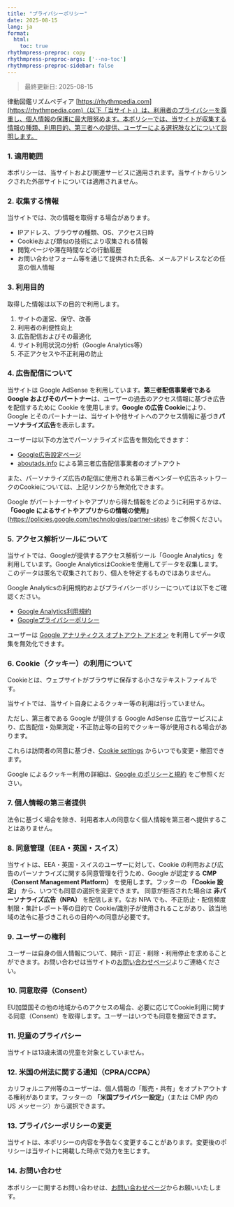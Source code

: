 ```yaml
---
title: "プライバシーポリシー"
date: 2025-08-15
lang: ja
format:
  html:
    toc: true
rhythmpress-preproc: copy
rhythmpress-preproc-args: ['--no-toc']
rhythmpress-preproc-sidebar: false
---
```


> 最終更新日: 2025-08-15

律動図鑑リズムペディア [https://rhythmpedia.com](https://rhythmpedia.com)（以下「当サイト」）は、利用者のプライバシーを尊重し、個人情報の保護に最大限努めます。本ポリシーでは、当サイトが収集する情報の種類、利用目的、第三者への提供、ユーザーによる選択肢などについて説明します。

### 1. 適用範囲

本ポリシーは、当サイトおよび関連サービスに適用されます。当サイトからリンクされた外部サイトについては適用されません。

### 2. 収集する情報

当サイトでは、次の情報を取得する場合があります。

* IPアドレス、ブラウザの種類、OS、アクセス日時
* Cookieおよび類似の技術により収集される情報
* 閲覧ページや滞在時間などの行動履歴
* お問い合わせフォーム等を通じて提供された氏名、メールアドレスなどの任意の個人情報

### 3. 利用目的

取得した情報は以下の目的で利用します。

1. サイトの運営、保守、改善
2. 利用者の利便性向上
3. 広告配信およびその最適化
4. サイト利用状況の分析（Google Analytics等）
5. 不正アクセスや不正利用の防止

### 4. 広告配信について

当サイトは Google AdSense を利用しています。**第三者配信事業者である Google およびそのパートナー**は、ユーザーの過去のアクセス情報に基づき広告を配信するために Cookie を使用します。**Google の広告 Cookie**により、Google とそのパートナーは、当サイトや他サイトへのアクセス情報に基づき**パーソナライズ広告**を表示します。

ユーザーは以下の方法でパーソナライズド広告を無効化できます：

* [Google広告設定ページ](https://adssettings.google.com/)
* [aboutads.info](https://optout.aboutads.info/) による第三者広告配信事業者のオプトアウト

また、パーソナライズ広告の配信に使用される第三者ベンダーや広告ネットワークのCookieについては、上記リンクから無効化できます。

Google がパートナーサイトやアプリから得た情報をどのように利用するかは、**「Google によるサイトやアプリからの情報の使用」**(https://policies.google.com/technologies/partner-sites) をご参照ください。

### 5. アクセス解析ツールについて

当サイトでは、Googleが提供するアクセス解析ツール「Google Analytics」を利用しています。Google AnalyticsはCookieを使用してデータを収集します。このデータは匿名で収集されており、個人を特定するものではありません。

Google Analyticsの利用規約およびプライバシーポリシーについては以下をご確認ください。

* [Google Analytics利用規約](https://marketingplatform.google.com/about/analytics/terms/jp/)
* [Googleプライバシーポリシー](https://policies.google.com/privacy?hl=ja)

ユーザーは [Google アナリティクス オプトアウト アドオン](https://tools.google.com/dlpage/gaoptout?hl=ja) を利用してデータ収集を無効化できます。

### 6. Cookie（クッキー）の利用について

Cookieとは、ウェブサイトがブラウザに保存する小さなテキストファイルです。

当サイトでは、当サイト自身によるクッキー等の利用は行っていません。  

ただし、第三者である Google が提供する Google AdSense 広告サービスにより、広告配信・効果測定・不正防止等の目的でクッキー等が使用される場合があります。  

これらは訪問者の同意に基づき、[Cookie settings](javascript:Cookiebot.renew()) からいつでも変更・撤回できます。  

Google によるクッキー利用の詳細は、[Google のポリシーと規約](https://policies.google.com/technologies/ads) をご参照ください。

<!--
当サイトでは次の目的でCookieを使用します。

* サイトの利便性向上
* アクセス解析
* 広告配信とその最適化

ユーザーはブラウザの設定でCookieを無効にできますが、その場合、一部の機能が正常に動作しない場合があります。
-->


### 7. 個人情報の第三者提供

法令に基づく場合を除き、利用者本人の同意なく個人情報を第三者へ提供することはありません。

### 8. 同意管理（EEA・英国・スイス）

当サイトは、EEA・英国・スイスのユーザーに対して、Cookie の利用および広告のパーソナライズに関する同意管理を行うため、Google が認定する **CMP（Consent Management Platform）** を使用します。フッターの **「Cookie 設定」** から、いつでも同意の選択を変更できます。 同意が拒否された場合は **非パーソナライズ広告（NPA）** を配信します。なお NPA でも、不正防止・配信頻度制限・集計レポート等の目的で Cookie/識別子が使用されることがあり、該当地域の法令に基づきこれらの目的への同意が必要です。


### 9. ユーザーの権利
ユーザーは自身の個人情報について、開示・訂正・削除・利用停止を求めることができます。お問い合わせは当サイトの[お問い合わせページ](/contact/ja/)よりご連絡ください。

### 10. 同意取得（Consent）
EU加盟国その他の地域からのアクセスの場合、必要に応じてCookie利用に関する同意（Consent）を取得します。ユーザーはいつでも同意を撤回できます。

### 11. 児童のプライバシー
当サイトは13歳未満の児童を対象としていません。

### 12. 米国の州法に関する通知（CPRA/CCPA）
カリフォルニア州等のユーザーは、個人情報の「販売・共有」をオプトアウトする権利があります。フッターの **「米国プライバシー設定」**（または CMP 内の US メッセージ）から選択できます。

### 13. プライバシーポリシーの変更
当サイトは、本ポリシーの内容を予告なく変更することがあります。変更後のポリシーは当サイトに掲載した時点で効力を生じます。

### 14. お問い合わせ
本ポリシーに関するお問い合わせは、[お問い合わせページ](/contact/ja/)からお願いいたします。



